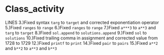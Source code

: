 # Class_activity
LINES
3.)Fixed syntax `targ` to `target` and corrected exponentiation operator
5.)Fixed `ranges` to `range`
6.)Fixed `ranges` to `range`
7.)Fixed `a***3` to `a**3` and `targ` to `target`
8.)Fixed `sol.append` to `solutions.append`
9.)Fixed `sol` to `solutions`
10.)Fixed trailing comma in assignment and corrected value from 1728 to 1729
12.)Fixed `printf` to `print`
14.)Fixed `pair` to `pairs`
15.)Fixed `a**2` and `b**2` to `a**3` and `b**3`
